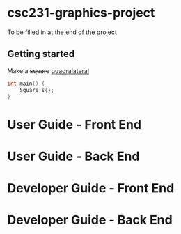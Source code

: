 # csc231-graphics-project
To be filled in at the end of the project

## Getting started
Make a ~~square~~ <u>quadralateral</u>
```C++
int main() {
    Square s{};
}
```


# User Guide - Front End


# User Guide - Back End


# Developer Guide - Front End


# Developer Guide - Back End